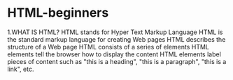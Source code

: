 # HTML-beginners

1.WHAT IS HTML?
    HTML stands for Hyper Text Markup Language
    HTML is the standard markup language for creating Web pages
    HTML describes the structure of a Web page
    HTML consists of a series of elements
    HTML elements tell the browser how to display the content
    HTML elements label pieces of content such as "this is a heading", "this is a paragraph", "this is a link", etc.
    
